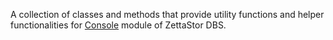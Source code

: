 A collection of classes and methods that provide utility functions and helper functionalities for [Console](https://github.com/zettastor/pengyun-console) module of ZettaStor DBS.